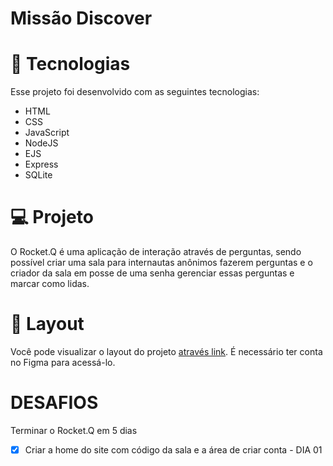 # Missão Discover

# 🚀 Tecnologias
Esse projeto foi desenvolvido com as seguintes tecnologias:

- HTML
- CSS
- JavaScript
- NodeJS
- EJS
- Express
- SQLite

# 💻 Projeto
O Rocket.Q é uma aplicação de interação através de perguntas, sendo possível criar uma sala para internautas anônimos fazerem perguntas e o criador da sala em posse de uma senha gerenciar essas perguntas e marcar como lidas.

# 🔖 Layout
Você pode visualizar o layout do projeto <a href="https://www.figma.com/file/vp3iFfd1ohCbHyDX9jCiQi/Roquet.q"> através link</a>. É necessário ter conta no Figma para acessá-lo.

# DESAFIOS
Terminar o Rocket.Q em 5 dias
- [x] Criar a home do site com código da sala e a área de criar conta - DIA 01